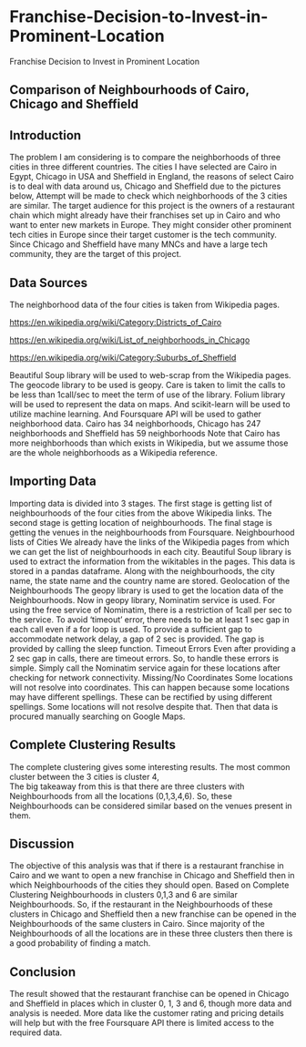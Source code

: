 # Franchise-Decision-to-Invest-in-Prominent-Location
Franchise Decision to Invest in Prominent Location

## Comparison of Neighbourhoods of Cairo, Chicago and Sheffield




## Introduction
The problem I am considering is to compare the neighborhoods of three cities in three different countries. The cities I have selected are Cairo in Egypt, Chicago in USA and Sheffield in England, the reasons of select Cairo is to deal with data around us, Chicago and Sheffield due to the pictures below, Attempt will be made to check which neighborhoods of the 3 cities are similar.
The target audience for this project is the owners of a restaurant chain which might already have their franchises set up in Cairo and who want to enter new markets in Europe. They might consider other prominent tech cities in Europe since their target customer is the tech community. Since Chicago and Sheffield have many MNCs and have a large tech community, they are the target of this project.

## Data Sources
The neighborhood data of the four cities is taken from Wikipedia pages. 

https://en.wikipedia.org/wiki/Category:Districts_of_Cairo

https://en.wikipedia.org/wiki/List_of_neighborhoods_in_Chicago

https://en.wikipedia.org/wiki/Category:Suburbs_of_Sheffield

Beautiful Soup library will be used to web-scrap from the Wikipedia pages. The geocode library to be used is geopy. Care is taken to limit the calls to be less than 1call/sec to meet the term of use of the library. Folium library will be used to represent the data on maps. And scikit-learn will be used to utilize machine learning. And Foursquare API will be used to gather neighborhood data.
Cairo has 34 neighborhoods, Chicago has 247 neighborhoods and Sheffield has 59 neighborhoods
Note that Cairo has more neighborhoods than which exists in Wikipedia, but we assume those are the whole neighborhoods as a Wikipedia reference.

## Importing Data
Importing data is divided into 3 stages. The first stage is getting list of neighbourhoods of the four cities from the above Wikipedia links. The second stage is getting location of neighbourhoods. The final stage is getting the venues in the neighbourhoods from Foursquare.
Neighbourhood lists of Cities
We already have the links of the Wikipedia pages from which we can get the list of neighbourhoods in each city. Beautiful Soup library is used to extract the information from the wikitables in the pages. This data is stored in a pandas dataframe. Along with the neighbourhoods, the city name, the state name and the country name are stored.
Geolocation of the Neighbourhoods
The geopy library is used to get the location data of the Neighbourhoods. Now in geopy library, Nominatim service is used. For using the free service of Nominatim, there is a restriction of 1call per sec to the service. To avoid ‘timeout’ error, there needs to be at least 1 sec gap in each call even if a for loop is used. To provide a sufficient gap to accommodate network delay, a gap of 2 sec is provided. The gap is provided by calling the sleep function.
Timeout Errors
Even after providing a 2 sec gap in calls, there are timeout errors. So, to handle these errors is simple. Simply call the Nominatim service again for these locations after checking for network connectivity.
Missing/No Coordinates
Some locations will not resolve into coordinates. This can happen because some locations may have different spellings. These can be rectified by using different spellings. Some locations will not resolve despite that. Then that data is procured manually searching on Google Maps.

## Complete Clustering Results
The complete clustering gives some interesting results. The most common cluster between the 3 cities is cluster 4,  
The big takeaway from this is that there are three clusters with Neighbourhoods from all the locations (0,1,3,4,6). So, these Neighbourhoods can be considered similar based on the venues present in them.


## Discussion
The objective of this analysis was that if there is a restaurant franchise in Cairo and we want to open a new franchise in Chicago and Sheffield then in which Neighbourhoods of the cities they should open. Based on Complete Clustering Neighbourhoods in clusters 0,1,3 and 6 are similar Neighbourhoods. So, if the restaurant in the Neighbourhoods of these clusters in Chicago and Sheffield then a new franchise can be opened in the Neighbourhoods of the same clusters in Cairo. Since majority of the Neighbourhoods of all the locations are in these three clusters then there is a good probability of finding a match.
## Conclusion
The result showed that the restaurant franchise can be opened in Chicago and Sheffield in places which in cluster 0, 1, 3 and 6, though more data and analysis is needed. More data like the customer rating and pricing details will help but with the free Foursquare API there is limited access to the required data. 

